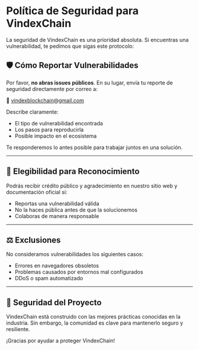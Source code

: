 # Política de Seguridad para VindexChain

La seguridad de VindexChain es una prioridad absoluta. Si encuentras una vulnerabilidad, te pedimos que sigas este protocolo:

## 🛡 Cómo Reportar Vulnerabilidades

Por favor, **no abras issues públicos**. En su lugar, envía tu reporte de seguridad directamente por correo a:

📧 vindexblockchain@gmail.com

Describe claramente:

- El tipo de vulnerabilidad encontrada
- Los pasos para reproducirla
- Posible impacto en el ecosistema

Te responderemos lo antes posible para trabajar juntos en una solución.

---

## 🧩 Elegibilidad para Reconocimiento

Podrás recibir crédito público y agradecimiento en nuestro sitio web y documentación oficial si:

- Reportas una vulnerabilidad válida
- No la haces pública antes de que la solucionemos
- Colaboras de manera responsable

---

## ⚖ Exclusiones

No consideramos vulnerabilidades los siguientes casos:

- Errores en navegadores obsoletos
- Problemas causados por entornos mal configurados
- DDoS o spam automatizado

---

## 🔐 Seguridad del Proyecto

VindexChain está construido con las mejores prácticas conocidas en la industria. Sin embargo, la comunidad es clave para mantenerlo seguro y resiliente.

¡Gracias por ayudar a proteger VindexChain!
